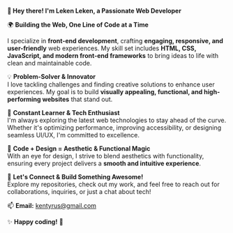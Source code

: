 **👋 Hey there! I'm Leken Leken, a Passionate Web Developer**  

🌍 **Building the Web, One Line of Code at a Time**  

I specialize in **front-end development**, crafting **engaging, responsive, and user-friendly** web experiences. My skill set includes **HTML, CSS, JavaScript, and modern front-end frameworks** to bring ideas to life with clean and maintainable code.  

💡 **Problem-Solver & Innovator**  
I love tackling challenges and finding creative solutions to enhance user experiences. My goal is to build **visually appealing, functional, and high-performing websites** that stand out.  

🚀 **Constant Learner & Tech Enthusiast**  
I'm always exploring the latest web technologies to stay ahead of the curve. Whether it's optimizing performance, improving accessibility, or designing seamless UI/UX, I'm committed to excellence.  

🎨 **Code + Design = Aesthetic & Functional Magic**  
With an eye for design, I strive to blend aesthetics with functionality, ensuring every project delivers a **smooth and intuitive experience**.  

🌟 **Let's Connect & Build Something Awesome!**  
Explore my repositories, check out my work, and feel free to reach out for collaborations, inquiries, or just a chat about tech!  

📫 **Email:** [kentyrus@gmail.com](mailto:kentyrus@gmail.com)  

✨ **Happy coding!** 🚀 
